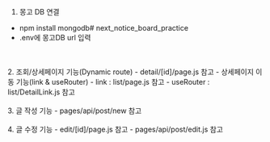 1. 몽고 DB 연결
- npm install mongodb# next_notice_board_practice
- .env에 몽고DB url 입력
<br/>
<br/>
2. 조회/상세페이지 기능(Dynamic route)
- detail/[id]/page.js 참고
- 상세페이지 이동 기능(link & useRouter)
    - link : list/page.js 참고
    - useRouter : list/DetailLink.js 참고
<br/>
<br/>
3. 글 작성 기능
- pages/api/post/new 참고
<br/>
<br/>
4. 글 수정 기능
- edit/[id]/page.js 참고
- pages/api/post/edit.js 참고